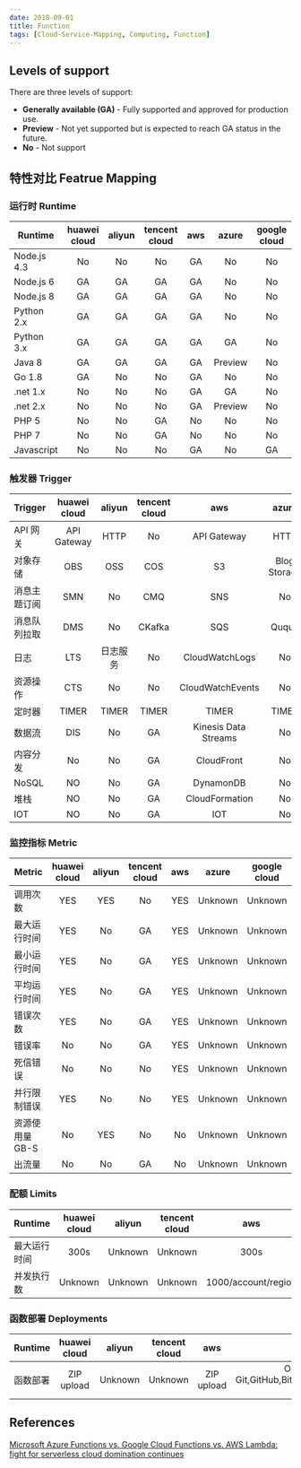 ```yaml
---
date: 2018-09-01
title: Function
tags: [Cloud-Service-Mapping, Computing, Function]
---
```


## Levels of support
There are three levels of support:
- **Generally available (GA)** - Fully supported and approved for production use.
- **Preview** - Not yet supported but is expected to reach GA status in the future.
- **No** - Not support

## 特性对比 Featrue Mapping

### 运行时 Runtime

|   Runtime      | huawei cloud  |  aliyun    |  tencent cloud   |    aws    |    azure    |  google cloud  |
| -------------- | :-----------: | :--------: | :--------------: | :-------: | :---------: | :------------: |
| Node.js 4.3    | No            | No         | No               | GA        | No          | No             | 
| Node.js 6      | GA            | GA         | GA               | GA        | No          | No             |
| Node.js 8      | GA            | GA         | GA               | GA        | No          | No             |
| Python 2.x     | GA            | GA         | GA               | GA        | No          | No             |
| Python 3.x     | GA            | GA         | GA               | GA        | GA          | No             |
| Java 8         | GA            | GA         | GA               | GA        | Preview     | No             |
| Go 1.8         | GA            | No         | No               | GA        | No          | No             |
| .net 1.x       | No            | No         | No               | GA        | GA          | No             |
| .net 2.x       | No            | No         | No               | GA        | Preview     | No             |
| PHP 5          | No            | No         | GA               | No        | No          | No             |
| PHP 7          | No            | No         | GA               | No        | No          | No             |
| Javascript     | No            | No         | No               | GA        | No          | GA             |

### 触发器 Trigger

|   Trigger      | huawei cloud  |  aliyun    |  tencent cloud   |    aws    |    azure    |  google cloud  |
| -------------- | :-----------: | :--------: | :--------------: | :-------: | :---------: | :------------: |
| API 网关       | API Gateway   | HTTP       | No               | API Gateway | HTTP      | HTTP           | 
| 对象存储       | OBS           | OSS         | COS            | S3        | Blog Storage | Cloud Storage  | 
| 消息主题订阅   | SMN           | No         | CMQ             | SNS       | No          | No             | 
| 消息队列拉取   | DMS           | No         | CKafka          | SQS       | Quque          | No             | 
| 日志          | LTS           | 日志服务    | No             | CloudWatchLogs | No          | No             | 
| 资源操作      | CTS           | No         | No               | CloudWatchEvents | No          | No             | 
| 定时器       | TIMER          |TIMER       | TIMER           | TIMER     | TIMER          | No             | 
| 数据流       | DIS           | No         | GA               | Kinesis Data Streams | No          | No             | 
| 内容分发     | No            | No        | GA               | CloudFront        | No          | No             | 
| NoSQL       | NO            | No         | GA               | DynamonDB        | No          | No             | 
| 堆栈        | NO            | No         | GA               | CloudFormation   | No          | No             | 
| IOT         | NO           | No         | GA               | IOT        | No          | No             | 

### 监控指标 Metric

|   Metric       | huawei cloud  |  aliyun    |  tencent cloud   |    aws    |    azure    |  google cloud  |
| -------------- | :-----------: | :--------: | :--------------: | :-------: | :---------: | :------------: |
| 调用次数        | YES           | YES        | No               | YES       | Unknown     | Unknown      | 
| 最大运行时间    | YES           | No         | GA               | YES       | Unknown     | Unknown      |
| 最小运行时间    | YES           | No         | GA               | YES       | Unknown     | Unknown      |
| 平均运行时间    | YES           | No         | GA               | YES       | Unknown     | Unknown      |
| 错误次数        | YES           | No         | GA               | YES       | Unknown     | Unknown      |
| 错误率          | No            | No         | GA               | YES       | Unknown     | Unknown      |
| 死信错误        | No            | No         | No               | YES       | Unknown     | Unknown      |
| 并行限制错误    | YES           | No         | No               | YES       | Unknown     | Unknown      |
| 资源使用量GB-S  | No            | YES        | No               | No        | Unknown     | Unknown      |
| 出流量          | No            | No         | GA               | No        | Unknown     | Unknown      |


### 配额 Limits

|   Runtime      | huawei cloud  |  aliyun    |  tencent cloud   |    aws    |    azure    |  google cloud  |
| -------------- | :-----------: | :--------: | :--------------: | :-------: | :---------: | :------------: |
| 最大运行时间    | 300s          | Unknown    | Unknown          | 300s      | 300s        | 540s           |
| 并发执行数      | Unknown       | Unknown    | Unknown          | 1000/account/region | Unknown     | Unknown        |

### 函数部署 Deployments

|   Runtime      | huawei cloud  |  aliyun    |  tencent cloud   |    aws    |    azure    |  google cloud  |
| -------------- | :-----------: | :--------: | :--------------: | :-------: | :---------: | :------------: |
| 函数部署        | ZIP upload    | Unknown    | Unknown          | ZIP upload | OneDrive,Local Git,GitHub,BitBucker,Dropbox,External REpository        | Unknown           |


## References
[Microsoft Azure Functions vs. Google Cloud Functions vs. AWS Lambda: fight for serverless cloud domination continues](https://cloudacademy.com/blog/microsoft-azure-functions-vs-google-cloud-functions-fight-for-serverless-cloud-domination-continues/)